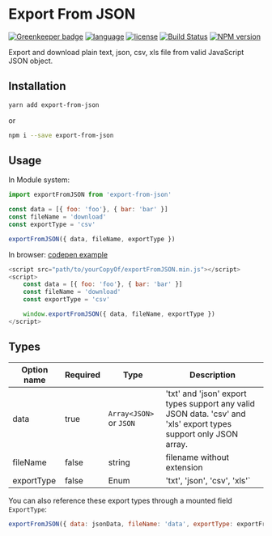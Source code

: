 # Export From JSON

[![Greenkeeper badge](https://badges.greenkeeper.io/zheeeng/export-from-json.svg)](https://greenkeeper.io/)
[![language](https://img.shields.io/badge/%3C%2F%3E-TypeScript-blue.svg)](http://typescriptlang.org/)
[![license](https://img.shields.io/github/license/mashape/apistatus.svg)]()
[![Build Status](https://travis-ci.org/zheeeng/export-from-json.svg?branch=master)](https://travis-ci.org/zheeeng/export-from-json)
[![NPM version](https://img.shields.io/npm/v/export-from-json.svg)](https://www.npmjs.com/package/export-from-json)

Export and download plain text, json, csv, xls file from valid JavaScript JSON object.

## Installation

```sh
yarn add export-from-json
```

or


```sh
npm i --save export-from-json
```

## Usage

In Module system:

```javascript
import exportFromJSON from 'export-from-json'

const data = [{ foo: 'foo'}, { bar: 'bar' }]
const fileName = 'download'
const exportType = 'csv'

exportFromJSON({ data, fileName, exportType })
```

In browser: [codepen example](https://codepen.io/zheeeng/pen/PQxBKr)

```javascript
<script src="path/to/yourCopyOf/exportFromJSON.min.js"></script>
<script>
    const data = [{ foo: 'foo'}, { bar: 'bar' }]
    const fileName = 'download'
    const exportType = 'csv'

    window.exportFromJSON({ data, fileName, exportType })
</script>
```

## Types

| Option name | Required | Type | Description
| ----------- | -------- | ---- | ----
| data        | true     | `Array<JSON>` or `JSON` | 'txt' and 'json' export types support any valid JSON data. 'csv' and 'xls' export types support only JSON array.
| fileName    | false    | string | filename without extension
| exportType  | false    | Enum | 'txt', 'json', 'csv', 'xls'`

You can also reference these export types through a mounted field `ExportType`:

```js
exportFromJSON({ data: jsonData, fileName: 'data', exportType: exportFromJSON.ExportType.csv })
```
